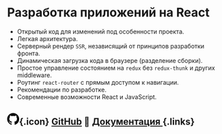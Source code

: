 # Разработка приложений на React

- Открытый код для изменений под особенности проекта.
- Легкая архитектура.
- Серверный рендер `SSR`, независящий от принципов разработки фронта.
- Динамическая загрузка кода в браузере (разделение сборки).
- Простое управление состоянием на `redux` без `redux-thunk` и других middleware.
- Роутинг `react-router` с прямым доступом к навигации.
- Рекомендации по разработке.
- Современные возможности React и JavaScript.

## ![GitHub](assets/github-icon_small.png){.icon} [GitHub](https://github.com/ylabio/react-skeleton) 📖 [**Документация** ](docs) {.links}
